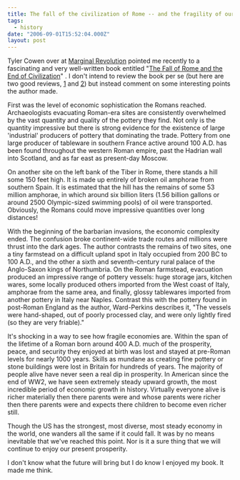 ```yaml
---
title: The fall of the civilization of Rome -- and the fragility of our own
tags:
  - history
date: "2006-09-01T15:52:04.000Z"
layout: post
---
```


Tyler Cowen over at [Marginal Revolution][0] pointed me recently to a fascinating and very well-written book entitled "[The Fall of Rome and the End of Civilization][1]" . I don't intend to review the book per se (but here are two good reviews, [1][2] and [2][3]) but instead comment on some interesting points the author made.

First was the level of economic sophistication the Romans reached. Archaeologists evacuating Roman-era sites are consistently overwhelmed by the vast quantity and quality of the pottery they find. Not only is the quantity impressive but there is strong evidence for the existence of large 'industrial' producers of pottery that dominating the trade. Pottery from one large producer of tableware in southern France active around 100 A.D. has been found throughout the western Roman empire, past the Hadrian wall into Scotland, and as far east as present-day Moscow.

On another site on the left bank of the Tiber in Rome, there stands a hill some 150 feet high. It is made up entirely of broken oil amphorae from southern Spain. It is estimated that the hill has the remains of some 53 million amphorae, in which around six billion liters (1.56 billion gallons or around 2500 Olympic-sized swimming pools) of oil were transported. Obviously, the Romans could move impressive quantities over long distances!

With the beginning of the barbarian invasions, the economic complexity ended. The confusion broke continent-wide trade routes and millions were thrust into the dark ages. The author contrasts the remains of two sites, one a tiny farmstead on a difficult upland spot in Italy occupied from 200 BC to 100 A.D., and the other a sixth and seventh-century rural palace of the Anglo-Saxon kings of Northumbria. On the Roman farmstead, evacuation produced an impressive range of pottery vessels: huge storage jars, kitchen wares, some locally produced others imported from the West coast of Italy, amphorae from the same area, and finally, glossy tablewares imported from another pottery in Italy near Naples. Contrast this with the pottery found in post-Roman England as the author, Ward-Perkins describes it, "The vessels were hand-shaped, out of poorly processed clay, and were only lightly fired (so they are very friable)."

It's shocking in a way to see how fragile economies are. Within the span of the lifetime of a Roman born around 400 A.D. much of the prosperity, peace, and security they enjoyed at birth was lost and stayed at pre-Roman levels for nearly 1000 years. Skills as mundane as creating fine pottery or stone buildings were lost in Britain for hundreds of years. The majority of people alive have never seen a real dip in prosperity. In American since the end of WW2, we have seen extremely steady upward growth, the most incredible period of economic growth in history. Virtually everyone alive is richer materially then there parents were and whose parents were richer then there parents were and expects there children to become even richer still.

Though the US has the strongest, most diverse, most steady economy in the world, one wanders all the same if it could fall. It was by no means inevitable that we've reached this point. Nor is it a sure thing that we will continue to enjoy our present prosperity.

I don't know what the future will bring but I do know I enjoyed my book. It made me think.


[0]: http://www.marginalrevolution.com/marginalrevolution/2006/08/the_dark_ages_w.html
[1]: http://www.amazon.com/Fall-Rome-End-Civilization/dp/0192807285/sr=8-1/qid=1157041617/ref=sr_1_1/102-2703149-8576135?ie=UTF8
[2]: http://www.chicagoboyz.net/archives/004376.html
[3]: http://www.telegraph.co.uk/arts/main.jhtml?xml=/arts/2005/06/19/bohea19.xml&sSheet=/arts/2005/06/19/botop.html